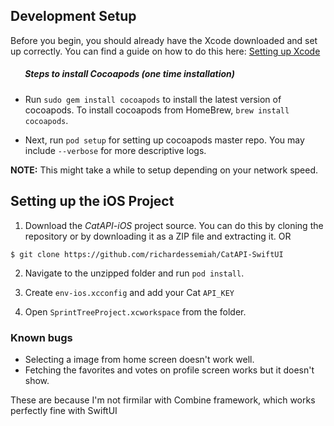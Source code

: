 ## Development Setup

Before you begin, you should already have the Xcode downloaded and set up correctly. You can find a guide on how to do this here: [Setting up Xcode](https://developer.apple.com/xcode/)

##### &nbsp;&nbsp;&nbsp;&nbsp;&nbsp;&nbsp; Steps to install Cocoapods (one time installation)

- Run `sudo gem install cocoapods` to install the latest version of cocoapods. To install cocoapods from HomeBrew, `brew install cocoapods`.

-  Next, run `pod setup` for setting up cocoapods master repo. You may include `--verbose` for more descriptive logs.


**NOTE:** This might take a while to setup depending on your network speed.

## Setting up the iOS Project

1. Download the _CatAPI-iOS_ project source. You can do this by cloning the repository or by downloading it as a ZIP file and extracting it. OR
```
$ git clone https://github.com/richardessemiah/CatAPI-SwiftUI
```

2. Navigate to the unzipped folder and run `pod install`.

3. Create `env-ios.xcconfig` and add your Cat `API_KEY ` 


4. Open `SprintTreeProject.xcworkspace` from the folder.


### Known bugs

- Selecting a image from home screen doesn't work well.
- Fetching the favorites and votes on profile screen works but it doesn't show.

These are because I'm not firmilar with Combine framework, which works perfectly fine with SwiftUI
